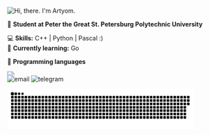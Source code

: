 <!-- тут приветствие -->
<p align="left">
  <img src="https://readme-typing-svg.herokuapp.com?font=Fira+Code&pause=10000000&color=20C20E&center=false&vCenter=false&width=435&lines=Hi,+there!+I'm+Artyom.+:)" alt="Hi, there. I'm Artyom." />
</p>

<!-- тут понятно -->
🏫 **Student at Peter the Great St. Petersburg Polytechnic University**

💻 **Skills:** C++ | Python | Pascal :)  
🌱 **Currently learning:** Go   

<!-- тут ЯП -->
🧬 **Programming languages**

<img src="https://github-readme-stats.vercel.app/api/top-langs/?username=ArtttNik&layout=compact&hide_title=true&card_width=200&theme=github_dark&hide_border=true&langs_count=8" />

<!-- тут связь -->
<p style="margin-top: -10px;">
  <a href="mailto:ArtttNik@gmail.com" style="text-decoration: none;">
    <img src="https://img.shields.io/badge/Gmail-ArtttNik@gmail.com-red?style=flat&logo=gmail&logoColor=white" alt="email">
  </a>
  <a href="https://t.me/Artnik_tg" style="text-decoration: none;">
    <img src="https://img.shields.io/badge/Telegram-@Artnik__tg-2CA5E0?style=flat&logo=telegram&logoColor=white" alt="telegram">
  </a>
</p>

<!-- тут змейка -->
<div align="left">
  <picture>
    <source 
      media="(prefers-color-scheme: dark)"
      srcset="https://raw.githubusercontent.com/ArtttNik/ArtttNik/trash/github-snake-dark.svg"
    >
    <source
      media="(prefers-color-scheme: light)"
      srcset="https://raw.githubusercontent.com/ArtttNik/ArtttNik/trash/github-snake.svg"
    >
    <img
      alt="GitHub Contribution Snake"
      src="https://raw.githubusercontent.com/ArtttNik/ArtttNik/trash/github-snake.svg"
      width="85%"
    >
  </picture>
</div>
